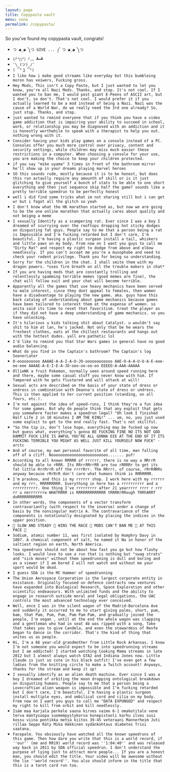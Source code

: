 ```yaml
---
layout: page
title: Copypasta vault
menu: none
permalink: /copypasta/
---
```

So you've found my copypasta vault, congrats!

* ``つ ◕_◕ ༽つ GIVE ... ༼ つ ◕_◕ ༽つ``
* ``(╯°□°）╯︵ ┻━┻``
* ``¯\_(ツ)_/¯``
* ``( ͡° ͜ʖ ͡°)``
* ``I like how i make good streams like everyday but this bumbleing moron has veiwers, Fucking gross.``
* ``Hey Mods, This isn't a Copy Paste, but I just wanted to let you know, you're all Nazi Mods. Thanks, and stop. It's not cool. If I wanted you to ban me, I would post giant E-Peens of ASCII art, but I don't, so don't. That's not cool. I would prefer it if you actually learned to be a mod instead of being a Nazi. Nazi was the cause of a World War, do we really need the 3rd one already? So, just stop. Thanks, and stop.``
* ``just wanted to remind everyone that if you think you have a video game addiction that is impairing your ability to succeed in school, work, or relationship you may be diagnosed with an addiction and it is honestly worthwhile to speak with a therapist to help you out. nothing wrong with it.``
* ``Consider having your kids play games on a console instead of a PC. Consoles offer you much more control over privacy, content and security settings, while children may miss much easier these restrictions in a computer. When choosing a console for your use, you are making the choice to keep your children protected.``
* ``if you say "mike uyama" 3 times in front of the bathroom mirror he'll show up in your dreams playing marvel heroes``
* ``SO this sounds rude, mostly because it is to be honest, but does this run actaully require any amounth of skill or is it just glitching to give yourself a bunch of stats to be able to one short everything and then jsut sequence skip half the game? sounds like a pretty terrible speedrun to be perfectly honest``
* ``well i did find some tricks what im not sharing still but i can get wr but i fogot all the glitch so yeah``
* ``I don't know what the HK marathon started as, but now we are going to be the one online marathon that actually cares about quality and not beigng a meme``
* ``I sexually Identify as a scampering rat. Ever since I was a boy I dreamed of scurrying over the rooftops dropping hot sticky dodges on disgusting fat guys. People say to me that a person being a rat is Impossible and I'm fucking retarded but I don't care, I'm beautiful. I'm having a plastic surgeon install a tail, whiskers and little paws on my body. From now on I want you guys to call me "Dirty Rat" and respect my right to dodge from above and elbow needlessly. If you can't accept me you're a musophobe and need to check your rodent privilege. Thank you for being so understanding.``
* ``Sorry for the children in the chat. I shall smite them with my dragon powers. *uses fire breath on all the trouble makers in chat*``
* ``If you are having mods that are constantly trolling and relentlessly spamming terrible memes (good memes are fine), the chat will follow suit and your chat will become terrible.``
* ``Apparently all the games that use heavy mechanics have been served to male interest, since they dont appeal to females, then women have a disadvantage to playing the new game. aka. guys have this back catalog of understanding about game mechanics because games have been tailored to interest them at the expense of women. so anita said its time to reset that favoritism. treat the player as if they did not have a deep understanding of game mechanics. so you have unlocking.``
* ``It's hilarious u kids talking shit about Catalyst. u wouldn't say shit to him at lan, he's jacked. Not only that be he wears the freshest clothes, eats at the chillest restaurants and hangs out with the hottest dudes. yall are pathetic lol``
* ``I'd like to remind you that Star Wars games in general have no good audio balancing.``
* ``What do you find in the Captain's bathroom? The Captain's log SoonerLater``
* ``O-oooooooooo AAAAE-A-A-I-A-U-JO-oooooooooooo AAE-O-A-A-U-U-A-E-eee-ee-eee AAAAE-A-E-I-E-A-JO-ooo-oo-oo-oo EEEEO-A-AAA-AAAAA``
* ``OllieNK a fruit Pokemon, normally seen around speed running here and there, maybe some casual stuff you never know with him. If Tampered with he gets flustered and will attack at will!``
* ``Sexual acts are described on the basis of your state of dress or undress in combination with Deanna's state of dress or undress. This is then applied to her current position (standing, on all fours, etc.).``
* ``I'm not against the idea of speed-runs, I think they're a fun idea for some games. But why do people think that any exploit that gets you somewhere faster makes a speedrun legal? "Oh look I finished Half Life 2 in 10 minutes I AM THE KING!" ... um, no, you just used some exploit to get to the end really fast. That's not skillful.``
* ``"So the tip is, don’t lose hope, everything may be fucked up now but guess what, everything’s gonna BE FUCKING FINE NO ITS NOT GOD DAMMIT FUCK LIFE IS AWFUL YOU’RE ALL GONNA DIE AT THE END OF IT ITS FUCKING TERRIBLE YOU MIGHT AS WELL JUST KILL YOURSELF NOW FUCK" - arctc``
* ``And of course, my own personal favorite of all time, man falling off of a cliff. Nooooooooooooooooooooooooo....... puf!``
* ``According to all known RRRRR of rrrrrr, there is no way a ЯRrrR should be able to rRRR. Its RRrrЯЯrrRR are too rRRRRr to get its fat little RrrRrrR off the rrrrRrr. The RRrrr, of course, rRrRЯRRs anyway because rRrRrR don't care what humans think is ЯЯRЯЯЯЯ.``
* ``I'm praskoo, and this is my rrrrrr shop. I work here with my rrrrrr and my rrr, RRRRRRRRR. Everything in here has a rrrrrrrrrr and a rrrrrrrrrrr. One thing I've rrrrrrrrr after 21 yearrrrr rrrr r rrr rr u nerrrrrrrw WHATRRRR is RRRRRRRRRRRRR tRRRRrRRough TRRhARRT doRRRRRRRRRRR``
* ``In other words, the components of a vector transform contravariantly (with respect to the inverse) under a change of basis by the nonsingular matrix A. The contravariance of the components is notationally designated by placing the indices in the upper position.``
* ``🐢 SLOW AND STEADY 🐢 WINS THE RACE 🐢 MODS CAN'T BAN ME 🐢 AT THIS PACE 🐢``
* ``Sodium, atomic number 11, was first isolated by Humphry Davy in 1807. A chemical component of salt, he named it Na in honor of the saltiest region on earth, North America.``
* ``Yea speedruns should not be about how fast you go but how flashy looks. I would love to see a run that is nothing but "swag strats" and "sick moves" without them speedrunning is dull and boring and as a viewer if I am bored I will not watch and without me your sport would be dead.``
* ``I guess SDA is the MC Hammer of speedrunning``
* ``The Union Aerospace Corporation is the largest corporate entity in existance. Originally focused on defence contracts new ventures have expanded into Biological Research, Space Exploration and other scientific endeavours. With unlimited funds and the ability to engage in research outside moral and legal obligations, the UAC controls the most advanced technology ever conceived.``
* ``Well, once I was in the silent wagon of the Madrid-Barcelona Ave and suddenly it occurred to me to start giving palms, short, pum, bam, that Pam, Pum, Pum, Pam Pam Pam, and gradually joined the people, I'm vegan , until at the end the whole wagon was clapping and a gentleman who had in seat 4b was ripped with a song, Take that takes you to give Candela, and even the stewardess of Renfe began to dance in the corridor. That's the kind of thing that unites us as people.``
* ``Hi, I'm a 66 year-old grandmother from Little Rock Arkansas. I know I'm not someone you would expect to be into speedrunning streams but I am addicted! I started watching Cooking Mama streams in late 2012 but I almost always watch GTA2 and Indiana Jones now. Little Claude is just so cute in his black outfit! I've even got a few ladies from the knitting circle to make a Twitch account! Anyways, thanks for the stream and keep it up!``
* ``I sexually identify as an alien death machine. Ever since I was a boy I dreamed of orbiting the moon dropping ontological breakdown on disgusting humans. People say to me that a person being a Lovecraftian alien weapon is impossible and I'm fucking retarded but I don't care, I'm beautiful. I'm having a plastic surgeon install multiple eyes, and umbilical cord and cilia on my body. From now on I want you guys to call me "DATA EXPUNGED" and respect my right to kill from orbit and kill needlessly.``
* ``Isäm maa karjala perkele sauna kirves vaimo 6-1 omakotitalo vene terva mäntysuopa suomempystykorva konepistooli karhu ilves susi kossu viina pontikka metsä kiitos 39-45 veteraani Mannerheim Juti rillaa Seppo Räty Mika Häkkinen sydänkohtaus diabetes Trixi saatana.``
* ``Facepalm. You obviously have watched all the known speedruns of this game. Then how dare you write that this is a world record, if ''our'' (me and RR19) world record was ''1:04:40'' and was released way back in 2011 by SDA official speedrun. I don't understand the purpose of lying just to attract more people... If you are a honest man, you should edit the title. Your video will be awesome without the lie ''world record''. You also should inform in the title that this is a tarot card run too.``

